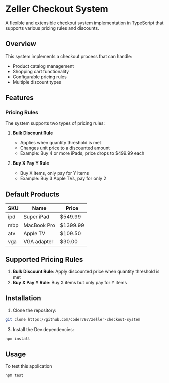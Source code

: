 # Zeller Checkout System

A flexible and extensible checkout system implementation in TypeScript that supports various pricing rules and discounts.

## Overview

This system implements a checkout process that can handle:
- Product catalog management
- Shopping cart functionality
- Configurable pricing rules
- Multiple discount types

## Features

### Pricing Rules
The system supports two types of pricing rules:

1. **Bulk Discount Rule**
   - Applies when quantity threshold is met
   - Changes unit price to a discounted amount
   - Example: Buy 4 or more iPads, price drops to $499.99 each

2. **Buy X Pay Y Rule**
   - Buy X items, only pay for Y items
   - Example: Buy 3 Apple TVs, pay for only 2

## Default Products

| SKU | Name | Price |
|-----|------|-------|
| ipd | Super iPad | $549.99 |
| mbp | MacBook Pro | $1399.99 |
| atv | Apple TV | $109.50 |
| vga | VGA adapter | $30.00 |

## Supported Pricing Rules

1. **Bulk Discount Rule**: Apply discounted price when quantity threshold is met
2. **Buy X Pay Y Rule**: Buy X items but only pay for Y items 


## Installation

1. Clone the repository:
  ```bash
  git clone https://github.com/coder797/zeller-checkout-system
  ```
3. Install the Dev dependencies:
  ```bash
  npm install
  ```



## Usage

To test this application
```bash
npm test
```
